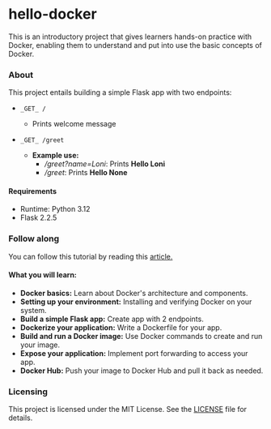 # hello-docker

This is an introductory project that gives learners hands-on practice with Docker, enabling them to understand and put
into use the basic concepts of Docker.

### About

This project entails building a simple Flask app with two endpoints:

- `_GET_ /`
  - Prints welcome message
  

- `_GET_ /greet`
  - **Example use:**
    - _/greet?name=Loni_: Prints **Hello Loni**
    - _/greet_: Prints **Hello None**


#### Requirements
- Runtime: Python 3.12
- Flask 2.2.5

### Follow along

You can follow this tutorial by reading this [article.](https://medium.com/@ebenyemiriam17/docker-101-a-beginners-guide-to-docker-36cf4c2f2959)

#### What you will learn:
- **Docker basics:** Learn about Docker's architecture and components.
- **Setting up your environment:** Installing and verifying Docker on your system.
- **Build a simple Flask app:** Create app with 2 endpoints.
- **Dockerize your application:** Write a Dockerfile for your app.
- **Build and run a Docker image:** Use Docker commands to create and run your image.
- **Expose your application:** Implement port forwarding to access your app.
- **Docker Hub:** Push your image to Docker Hub and pull it back as needed.

### Licensing

This project is licensed under the MIT License. See the [LICENSE](https://en.wikipedia.org/wiki/MIT_License) file for details.